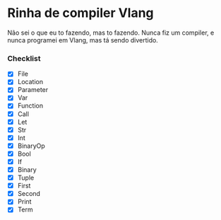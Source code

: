 # Rinha de compiler Vlang

Não sei o que eu to fazendo, mas to fazendo. Nunca fiz um compiler, e nunca programei em Vlang, mas tá sendo divertido.

### Checklist
- [x] File
- [x] Location
- [x] Parameter
- [x] Var
- [x] Function
- [x] Call
- [x] Let
- [x] Str
- [x] Int
- [x] BinaryOp
- [x] Bool
- [x] If
- [x] Binary
- [x] Tuple
- [x] First
- [x] Second
- [x] Print
- [x] Term
